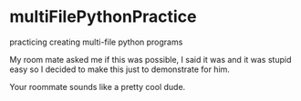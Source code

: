 # multiFilePythonPractice
practicing creating multi-file python programs

My room mate asked me if this was possible, I said it was and it was stupid easy so I decided to make this just to demonstrate for him.


Your roommate sounds like a pretty cool dude. 
